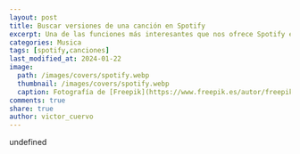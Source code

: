 ```yaml
---
layout: post
title: Buscar versiones de una canción en Spotify
excerpt: Una de las funciones más interesantes que nos ofrece Spotify es la de poder buscar versiones de una canción.
categories: Musica
tags: [spotify,canciones]
last_modified_at: 2024-01-22
image:
  path: /images/covers/spotify.webp
  thumbnail: /images/covers/spotify.webp
  caption: Fotografía de [Freepik](https://www.freepik.es/autor/freepik)
comments: true
share: true
author: victor_cuervo
---
```

undefined